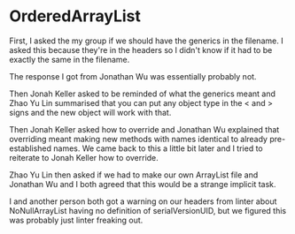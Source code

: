 # OrderedArrayList

First, I asked the my group if we should have the generics in the filename.
I asked this because they're in the headers so I didn't know if it had to be exactly the same in the filename.

The response I got from Jonathan Wu was essentially probably not.

Then Jonah Keller asked to be reminded of what the generics meant and Zhao Yu Lin summarised that you can put any object type in the < and > signs and the new object will work with that.

Then Jonah Keller asked how to override and Jonathan Wu explained that overriding meant making new methods with names identical to already pre-established names. We came back to this a little bit later and I tried to reiterate to Jonah Keller how to override.

Zhao Yu Lin then asked if we had to make our own ArrayList file and Jonathan Wu and I both agreed that this would be a strange implicit task.

I and another person both got a warning on our headers from linter about NoNullArrayList having no definition of serialVersionUID, but we figured this was probably just linter freaking out. 
